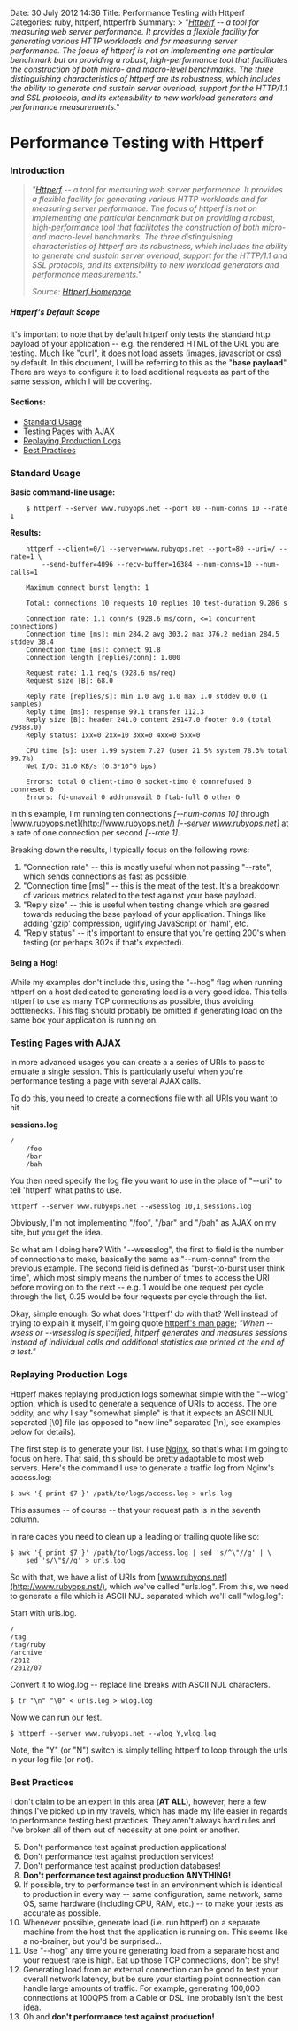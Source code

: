 Date: 30 July 2012 14:36
Title: Performance Testing with Httperf
Categories: ruby, httperf, httperfrb
Summary: > *"[Httperf](http://www.hpl.hp.com/research/linux/httperf/) -- a tool for measuring web server performance. It provides a flexible facility for generating various HTTP workloads and for measuring server performance. The focus of httperf is not on implementing one particular benchmark but on providing a robust, high-performance tool that facilitates the construction of both micro- and macro-level benchmarks. The three distinguishing characteristics of httperf are its robustness, which includes the ability to generate and sustain server overload, support for the HTTP/1.1 and SSL protocols, and its extensibility to new workload generators and performance measurements."*


# Performance Testing with Httperf

### Introduction

> *"[Httperf](http://www.hpl.hp.com/research/linux/httperf/) -- a tool for measuring web server performance. It provides a flexible facility for generating various HTTP workloads and for measuring server performance. The focus of httperf is not on implementing one particular benchmark but on providing a robust, high-performance tool that facilitates the construction of both micro- and macro-level benchmarks. The three distinguishing characteristics of httperf are its robustness, which includes the ability to generate and sustain server overload, support for the HTTP/1.1 and SSL protocols, and its extensibility to new workload generators and performance measurements."*
>
> *Source: [Httperf Homepage](http://www.hpl.hp.com/research/linux/httperf/)*

##### Httperf's Default Scope
It's important to note that by default httperf only tests the standard http payload of your application -- e.g. the rendered HTML of the URL you are testing. Much like "curl", it does not load assets (images, javascript or css) by default. In this document, I will be referring to this as the "**base payload**". There are ways to configure it to load additional requests as part of the same session, which I will be covering. 


#### Sections:
* [Standard Usage](#standard_usage)
* [Testing Pages with AJAX](#testing_pages_with_ajax)
* [Replaying Production Logs](#replaying_production_logs)
* [Best Practices](#best_practices)

<a name="standard_usage"></a>
### Standard Usage

**Basic command-line usage:**

        $ httperf --server www.rubyops.net --port 80 --num-conns 10 --rate 1

**Results:**

        httperf --client=0/1 --server=www.rubyops.net --port=80 --uri=/ --rate=1 \ 
        	--send-buffer=4096 --recv-buffer=16384 --num-conns=10 --num-calls=1

        Maximum connect burst length: 1

        Total: connections 10 requests 10 replies 10 test-duration 9.286 s

        Connection rate: 1.1 conn/s (928.6 ms/conn, <=1 concurrent connections)
        Connection time [ms]: min 284.2 avg 303.2 max 376.2 median 284.5 stddev 38.4
        Connection time [ms]: connect 91.8
        Connection length [replies/conn]: 1.000

        Request rate: 1.1 req/s (928.6 ms/req)
        Request size [B]: 68.0

        Reply rate [replies/s]: min 1.0 avg 1.0 max 1.0 stddev 0.0 (1 samples)
        Reply time [ms]: response 99.1 transfer 112.3
        Reply size [B]: header 241.0 content 29147.0 footer 0.0 (total 29388.0)
        Reply status: 1xx=0 2xx=10 3xx=0 4xx=0 5xx=0

        CPU time [s]: user 1.99 system 7.27 (user 21.5% system 78.3% total 99.7%)
        Net I/O: 31.0 KB/s (0.3*10^6 bps)

        Errors: total 0 client-timo 0 socket-timo 0 connrefused 0 connreset 0
        Errors: fd-unavail 0 addrunavail 0 ftab-full 0 other 0

> 


In this example, I'm running ten connections _[\-\-num-conns 10]_ through [www.rubyops.net](http://www.rubyops.net/) _[\-\-server www.rubyops.net]_ at a rate of one connection per second _[\-\-rate 1]_. 

Breaking down the results, I typically focus on the following rows:

1. "Connection rate" -- this is mostly useful when not passing "--rate", which sends connections as fast as possible.
1. "Connection time [ms]" -- this is the meat of the test. It's a breakdown of various metrics related to the test against your base payload.
1. "Reply size" -- this is useful when testing change which are geared towards reducing the base payload of your application. Things like adding 'gzip' compression, uglifying JavaScript or 'haml', etc.
1. "Reply status" -- it's important to ensure that you're getting 200's when testing (or perhaps 302s if that's expected).

#### Being a Hog!

While my examples don't include this, using the "\-\-hog" flag when running httperf on a host dedicated to generating load is a very good idea. This tells httperf to use as many TCP connections as possible, thus avoiding bottlenecks. This flag should probably be omitted if generating load on the same box your application is running on.

<a name="testing_pages_with_ajax"></a>
### Testing Pages with AJAX

In more advanced usages you can create a a series of URIs to pass to emulate a single session. This is particularly useful when you're performance testing a page with several AJAX calls. 

To do this, you need to create a connections file with all URIs you want to hit.

**sessions.log**

	/
		/foo
		/bar
		/bah

You then need specify the log file you want to use in the place of "\-\-uri" to tell 'httperf' what paths to use.

	httperf --server www.rubyops.net --wsesslog 10,1,sessions.log


Obviously, I'm not implementing "/foo", "/bar" and "/bah" as AJAX on my site, but you get the idea. 

So what am I doing here? With "\-\-wsesslog", the first to field is the number of connections to make, basically the same as "\-\-num-conns" from the previous example. The second field is defined as "burst-to-burst user think time", which most simply means the number of times to access the URI before moving on to the next -- e.g. 1 would be one request per cycle through the list, 0.25 would be four requests per cycle through the list. 

Okay, simple enough. So what does 'httperf' do with that? Well instead of trying to explain it myself, I'm going quote  [httperf's man page](http://www.hpl.hp.com/research/linux/httperf/httperf-man.txt); *"When \-\-wsess or \-\-wsesslog is specified, httperf generates and measures sessions instead of individual calls and additional statistics are printed at the end of a test."*

<a name="replaying_production_logs"></a>
### Replaying Production Logs

Httperf makes replaying production logs somewhat simple with the "\-\-wlog" option, which is used to generate a sequence of URIs to access. The one oddity, and why I say "somewhat simple" is that it expects an ASCII NUL separated [\0] file (as opposed to "new line" separated [\n], see examples below for details).

The first step is to generate your list. I use [Nginx](/tag/nginx), so that's what I'm going to focus on here. That said, this should be pretty adaptable to most web servers. Here's the command I use to generate a traffic log from Nginx's access.log:

	$ awk '{ print $7 }' /path/to/logs/access.log > urls.log

This assumes -- of course -- that your request path is in the seventh column.

In rare caces you need to clean up a leading or trailing quote like so:

	$ awk '{ print $7 }' /path/to/logs/access.log | sed 's/^\"//g' | \
		sed 's/\"$//g' > urls.log


So with that, we have a list of URIs from [www.rubyops.net](http://www.rubyops.net/), which we've called "urls.log". From this, we need to generate a file which is ASCII NUL separated which we'll call "wlog.log":

Start with urls.log.

	/
	/tag
	/tag/ruby
	/archive
	/2012
	/2012/07

Convert it to wlog.log -- replace line breaks with ASCII NUL characters.

	$ tr "\n" "\0" < urls.log > wlog.log

Now we can run our test.

	$ httperf --server www.rubyops.net --wlog Y,wlog.log
	
Note, the "Y" (or "N") switch is simply telling httperf to loop through the urls in your log file (or not).

<a name="best_practices"></a>
### Best Practices

I don't claim to be an expert in this area (**AT ALL**), however, here a few things I've picked up in my travels, which has made my life easier in regards to performance testing best practices. They aren't always hard rules and I've broken all of them out of necessity at one point or another.

5. Don't performance test against production applications!
6. Don't performance test against production services!
7. Don't performance test against production databases!
7. **Don't performance test against production ANYTHING!**
4. If possible, try to performance test in an environment which is identical to production in every way -- same configuration, same network, same OS, same hardware (including CPU, RAM, etc.) -- to make your tests as accurate as possible.
1. Whenever possible, generate load (i.e. run httperf) on a separate machine from the host that the application is running on. This seems like a no-brainer, but you'd be surprised…
2. Use "\-\-hog" any time you're generating load from a separate host and your request rate is high. Eat up those TCP connections, don't be shy!
3. Generating load from an external connection can be good to test your overall network latency, but be sure your starting point connection can handle large amounts of traffic. For example, generating 100,000 connections at 100QPS from a Cable or DSL line probably isn't the best idea.
1. Oh and **don't performance test against production!**

